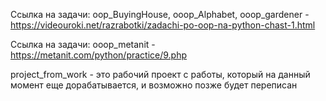 Ссылка на задачи: oop_BuyingHouse, ooop_Alphabet, ooop_gardener - https://videouroki.net/razrabotki/zadachi-po-oop-na-python-chast-1.html

Ссылка на задачи: ooop_metanit - https://metanit.com/python/practice/9.php

project_from_work - это рабочий проект с работы, который на данный момент еще дорабатывается, и возможно позже будет переписан


